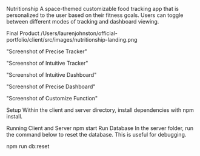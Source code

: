 Nutritionship
A space-themed customizable food tracking app that is personalized to the user based on their fitness goals. Users can toggle between different modes of tracking and dashboard viewing.

Final Product
/Users/laurenjohnston/official-portfolio/client/src/images/nutritionship-landing.png

"Screenshot of Precise Tracker"

"Screenshot of Intuitive Tracker"

"Screenshot of Intuitive Dashboard"

"Screenshot of Precise Dashboard"

"Screenshot of Customize Function"

Setup
Within the client and server directory, install dependencies with npm install.

Running Client and Server
npm start
Run Database
In the server folder, run the command below to reset the database. This is useful for debugging.

npm run db:reset
